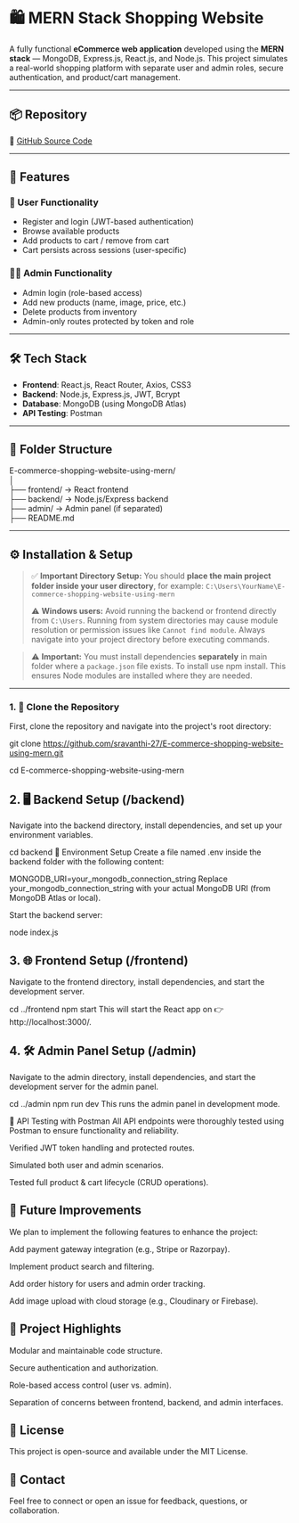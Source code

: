# 🛍️ MERN Stack Shopping Website

A fully functional **eCommerce web application** developed using the **MERN stack** — MongoDB, Express.js, React.js, and Node.js. This project simulates a real-world shopping platform with separate user and admin roles, secure authentication, and product/cart management.

---

## 📦 Repository

🔗 [GitHub Source Code](https://github.com/sravanthi-27/E-commerce-shopping-website-using-mern)

---

## 🧩 Features

### 👤 User Functionality
- Register and login (JWT-based authentication)
- Browse available products
- Add products to cart / remove from cart
- Cart persists across sessions (user-specific)

### 🧑‍💼 Admin Functionality
- Admin login (role-based access)
- Add new products (name, image, price, etc.)
- Delete products from inventory
- Admin-only routes protected by token and role

---

## 🛠 Tech Stack

- **Frontend**: React.js, React Router, Axios, CSS3
- **Backend**: Node.js, Express.js, JWT, Bcrypt
- **Database**: MongoDB (using MongoDB Atlas)
- **API Testing**: Postman

---

## 📁 Folder Structure

E-commerce-shopping-website-using-mern/ <br>
│                                      <br>
├── frontend/ → React frontend <br>
├── backend/ → Node.js/Express backend <br>
├── admin/ → Admin panel (if separated) <br>
├── README.md  <br>


---

## ⚙️ Installation & Setup

> ✅ **Important Directory Setup:**
> You should **place the main project folder inside your user directory**, for example:
> `C:\Users\YourName\E-commerce-shopping-website-using-mern`
>
> ⚠️ **Windows users:** Avoid running the backend or frontend directly from `C:\Users`.
> Running from system directories may cause module resolution or permission issues like `Cannot find module`.
> Always navigate into your project directory before executing commands.

> ⚠️ **Important:** You must install dependencies **separately** in main folder where a `package.json` file exists. To install use npm install.
> This ensures Node modules are installed where they are needed.

---

### 1. 🔄 Clone the Repository

First, clone the repository and navigate into the project's root directory: <br>

git clone https://github.com/sravanthi-27/E-commerce-shopping-website-using-mern.git <br>

cd E-commerce-shopping-website-using-mern <br>

## 2. 🖥️ Backend Setup (/backend) <br>

Navigate into the backend directory, install dependencies, and set up your environment variables.

cd backend
🔐 Environment Setup
Create a file named .env inside the backend folder with the following content:

MONGODB_URI=your_mongodb_connection_string
Replace your_mongodb_connection_string with your actual MongoDB URI (from MongoDB Atlas or local).

Start the backend server:

node index.js

## 3. 🌐 Frontend Setup (/frontend)

Navigate to the frontend directory, install dependencies, and start the development server.


cd ../frontend
npm start
This will start the React app on 👉 http://localhost:3000/.

## 4. 🛠️ Admin Panel Setup (/admin)

Navigate to the admin directory, install dependencies, and start the development server for the admin panel.


cd ../admin
npm run dev
This runs the admin panel in development mode.

🧪 API Testing with Postman
All API endpoints were thoroughly tested using Postman to ensure functionality and reliability.

Verified JWT token handling and protected routes.

Simulated both user and admin scenarios.

Tested full product & cart lifecycle (CRUD operations).

## 🚧 Future Improvements

We plan to implement the following features to enhance the project:

Add payment gateway integration (e.g., Stripe or Razorpay).

Implement product search and filtering.

Add order history for users and admin order tracking.

Add image upload with cloud storage (e.g., Cloudinary or Firebase).

## 🧠 Project Highlights

Modular and maintainable code structure.

Secure authentication and authorization.

Role-based access control (user vs. admin).

Separation of concerns between frontend, backend, and admin interfaces.

## 📄 License

This project is open-source and available under the MIT License.

## 🤝 Contact

Feel free to connect or open an issue for feedback, questions, or collaboration.

